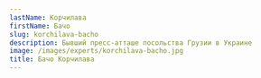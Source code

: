 ```yaml
---
lastName: Корчилава
firstName: Бачо
slug: korchilava-bacho
description: Бывший пресс-атташе посольства Грузии в Украине
image: /images/experts/korchilava-bacho.jpg
title: Бачо Корчилава
---
```


